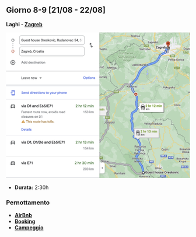## Giorno 8-9 [21/08 - 22/08]

**Laghi - [Zagreb](https://www.google.it/maps/dir//Zagreb,+Croatia/@45.8150054,15.9468138,13z/data=!4m9!4m8!1m0!1m5!1m1!1s0x4765d692c902cc39:0x3a45249628fbc28a!2m2!1d15.9819189!2d45.8150108!3e0)** 

![image-20220808232520303](index.assets/image-20220808232520303.png)

- **Durata:** 2:30h

### **Pernottamento**

- **[AirBnb](https://www.airbnb.it/s/zagreb/homes?tab_id=home_tab&refinement_paths%5B%5D=%2Fhomes&flexible_trip_lengths%5B%5D=one_week&date_picker_type=calendar&checkin=2022-08-21&checkout=2022-08-22&adults=4&source=structured_search_input_header&search_type=filter_change&price_max=135)**
- **[Booking](https://www.booking.com/searchresults.it.html?label=gog235jc-1DCAEoggI46AdIFFgDaHGIAQGYARS4AQfIAQzYAQPoAQH4AQKIAgGoAgO4AsD0zpcGwAIB0gIkODQ2YzA2Y2EtM2Q1OC00ZDg4LWJhMzktMzdkNGI0NmU4ODg22AIE4AIB&sid=14c3b712ae6963fe7e421ad766a16f62&aid=397594&ss=Zagabria&ssne=Zagabria&ssne_untouched=Zagabria&lang=it&src=searchresults&dest_id=-101579&dest_type=city&checkin=2022-08-21&checkout=2022-08-22&group_adults=4&no_rooms=1&group_children=0&sb_travel_purpose=leisure&nflt=%3Bpri%3D1)**
- **[Campeggio](https://www.google.com/search?q=campeggio+zagreb+21+agosto+croazia&sxsrf=ALiCzsZTJl2n0_6VzQnsDKIaooI5aeLg9A%3A1660142572306&ei=7MPzYoGeErrAxc8P4v6osAo&ved=0ahUKEwiBxLGCwbz5AhU6YPEDHWI_CqYQ4dUDCA4&uact=5&oq=campeggio+zagreb+21+agosto+croazia&gs_lcp=Cgdnd3Mtd2l6EAM6BwgAEEcQsANKBAhBGABKBAhGGABQmwtYhGdgz2xoB3ABeACAAW6IAZ0GkgEEMTAuMZgBAKABAcgBCMABAQ&sclient=gws-wiz)**
